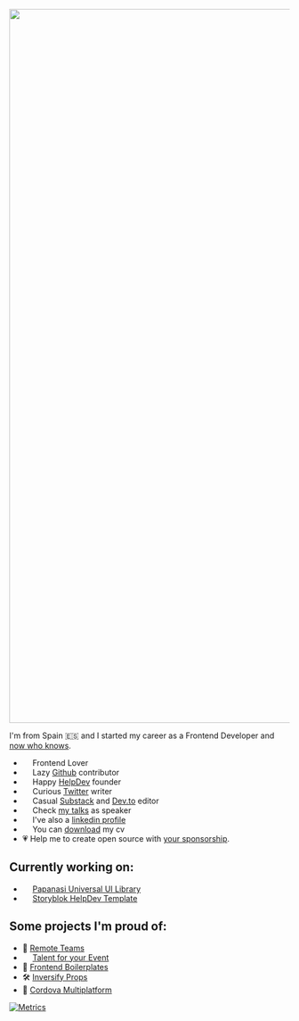 <p align="center">
  <img src="https://i.imgur.com/JHN0m9r.png" width="1280" title="Hi I'm Quique">
</p>

I'm from Spain 🇪🇸 and I started my career as a Frontend Developer and [now who knows](https://www.linkedin.com/in/quiquefdezguerra/).

- <img src="https://raw.githubusercontent.com/gilbarbara/logos/master/logos/javascript.svg" width="14"/> Frontend Lover
- <img src="https://raw.githubusercontent.com/gilbarbara/logos/master/logos/github-icon.svg" width="14"/> Lazy [Github](https://github.com/CKGrafico) contributor
- <img src="https://unavatar.io/helpdev.org" width="14"/> Happy [HelpDev](https://Helpdev.org) founder 
- <img src="https://raw.githubusercontent.com/gilbarbara/logos/master/logos/twitter.svg" width="14"/> Curious [Twitter](https://twitter.com/ckgrafico) writer
- <img src="https://substackcdn.com/image/fetch/w_40,h_40,c_fill,f_webp,q_auto:good,fl_progressive:steep/https%3A%2F%2Fbucketeer-e05bbc84-baa3-437e-9518-adb32be77984.s3.amazonaws.com%2Fpublic%2Fimages%2Fba81cfff-7bc5-4aef-866e-864d0942c42d_1000x1000.png" width="14"/> Casual [Substack](https://ckgrafico.substack.com) and [Dev.to](https://dev.to/ckgrafico) editor
- <img src="https://unavatar.io/ckgrafico" width="14"/> Check [my talks](https://quique.dev/talks) as speaker
- <img src="https://raw.githubusercontent.com/gilbarbara/logos/master/logos/linkedin-icon.svg" width="14"/> I've also a [linkedin profile](https://www.linkedin.com/in/quiquefdezguerra)
- <img src="https://raw.githubusercontent.com/gilbarbara/logos/master/logos/productboard-icon.svg" width="14"/> You can [download](https://quique.dev/cv) my cv
- 💗 Help me to create open source with [your sponsorship](https://github.com/sponsors/CKGrafico).

## Currently working on:

- <img src="https://unavatar.io/papanasi.js.org" width="14"/> [Papanasi Universal UI Library](https://papanasi.js.org)
- <img src="https://unavatar.io/helpdev.org" width="14"/> [Storyblok HelpDev Template](https://github.com/HelpDev/NGO-HelpDev-Storyblok)

## Some projects I'm proud of:

- 🔭 [Remote Teams](https://github.com/CKGrafico/remote-teams)
- <img src="https://unavatar.io/talentoparatuevento.tech" width="14"/> [Talent for your Event](https://talentoparatuevento.tech)
- 🍱 [Frontend Boilerplates](https://github.com/CKGrafico/Frontend-Boilerplates)
- 🛠 [Inversify Props](https://github.com/CKGrafico/inversify-props)
- 🧩 [Cordova Multiplatform](https://github.com/CKGrafico/Cordova-Multiplatform-Template)

[![Metrics](https://metrics.lecoq.io/ckgrafico?template=classic&isocalendar=1&languages=1&stars=1&followup=1&people=1&projects=1&activity=1&achievements=1&notable=1&lines=1&tweets=1&base.indepth=false&base.hireable=false&isocalendar.duration=half-year&languages.limit=8&languages.threshold=0%25&languages.other=false&languages.colors=github&languages.sections=most-used&languages.indepth=false&languages.analysis.timeout=15&languages.categories=markup%2C%20programming&languages.recent.categories=markup%2C%20programming&languages.recent.load=300&languages.recent.days=14&stars.limit=4&followup.sections=repositories&followup.indepth=false&followup.archived=true&people.limit=24&people.identicons=false&people.identicons.hide=false&people.size=28&people.types=followers%2C%20following&people.shuffle=false&projects.limit=4&projects.descriptions=false&activity.limit=5&activity.load=300&activity.days=14&activity.visibility=all&activity.timestamps=false&activity.filter=all&achievements.threshold=C&achievements.secrets=true&achievements.display=compact&achievements.limit=12&notable.from=organization&notable.repositories=false&notable.indepth=false&notable.types=commit&tweets.user=ckgrafico&tweets.attachments=false&tweets.limit=2&config.timezone=Europe%2FBucharest)
](https://metrics.lecoq.io/insights/ckgrafico)
